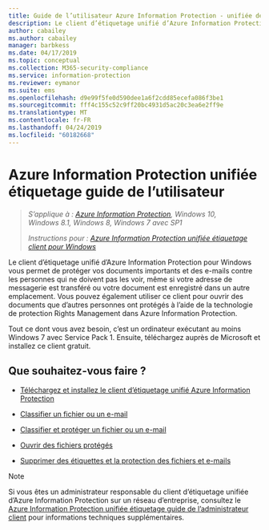 ```yaml
---
title: Guide de l’utilisateur Azure Information Protection - unifiée de l’étiquetage
description: Le client d’étiquetage unifié d’Azure Information Protection pour Windows vous permet de protéger vos documents importants et des e-mails contre les personnes qui ne doivent pas les voir, même si votre adresse de messagerie est transféré ou votre document est enregistré dans un autre emplacement.
author: cabailey
ms.author: cabailey
manager: barbkess
ms.date: 04/17/2019
ms.topic: conceptual
ms.collection: M365-security-compliance
ms.service: information-protection
ms.reviewer: eymanor
ms.suite: ems
ms.openlocfilehash: d9e99f5fe0d590dee1a6f2cdd85ecefa086f3be1
ms.sourcegitcommit: fff4c155c52c9ff20bc4931d5ac20c3ea6e2ff9e
ms.translationtype: MT
ms.contentlocale: fr-FR
ms.lasthandoff: 04/24/2019
ms.locfileid: "60182668"
---
```

# <a name="azure-information-protection-unified-labeling-user-guide"></a>Azure Information Protection unifiée étiquetage guide de l’utilisateur 

>*S’applique à : [Azure Information Protection](https://azure.microsoft.com/pricing/details/information-protection), Windows 10, Windows 8.1, Windows 8, Windows 7 avec SP1*
>
> *Instructions pour : [Azure Information Protection unifiée étiquetage client pour Windows](../faqs.md#whats-the-difference-between-the-azure-information-protection-client-and-the-azure-information-protection-unified-labeling-client)*

Le client d’étiquetage unifié d’Azure Information Protection pour Windows vous permet de protéger vos documents importants et des e-mails contre les personnes qui ne doivent pas les voir, même si votre adresse de messagerie est transféré ou votre document est enregistré dans un autre emplacement. Vous pouvez également utiliser ce client pour ouvrir des documents que d’autres personnes ont protégés à l’aide de la technologie de protection Rights Management dans Azure Information Protection.

Tout ce dont vous avez besoin, c’est un ordinateur exécutant au moins Windows 7 avec Service Pack 1. Ensuite, téléchargez auprès de Microsoft et installez ce client gratuit.


## <a name="what-do-you-want-to-do"></a>Que souhaitez-vous faire ?

- [Téléchargez et installez le client d’étiquetage unifié Azure Information Protection](install-unifiedlabelingclient-app.md)

- [Classifier un fichier ou un e-mail](clientv2-classify.md)

- [Classifier et protéger un fichier ou un e-mail](clientv2-classify-protect.md)

- [Ouvrir des fichiers protégés](clientv2-view-use-files.md)

- [Supprimer des étiquettes et la protection des fichiers et e-mails](clientv2-remove-label-protection.md)


> [!NOTE]
> Si vous êtes un administrateur responsable du client d’étiquetage unifiée d’Azure Information Protection sur un réseau d’entreprise, consultez le [Azure Information Protection unifiée étiquetage guide de l’administrateur client](clientv2-admin-guide.md) pour informations techniques supplémentaires. 

